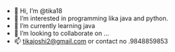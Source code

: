 - 👋 Hi, I’m @tika18
- 👀 I’m interested in programming lika java and python.
- 🌱 I’m currently learning java 
- 💞️ I’m looking to collaborate on ...
- 📫 tikajoshi2@gmail.com
or contact no .9848859853

<!---
tika18/tika18 is a ✨ special ✨ repository because its `README.md` (this file) appears on your GitHub profile.
You can click the Preview link to take a look at your changes.
--->
